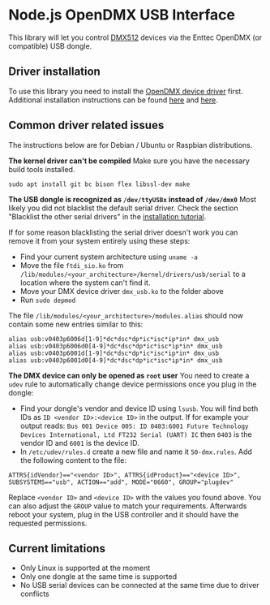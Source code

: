 # Node.js OpenDMX USB Interface
This library will let you control [DMX512](https://en.wikipedia.org/wiki/DMX512) devices via the Enttec OpenDMX (or compatible) USB dongle.

## Driver installation
To use this library you need to install the [OpenDMX device driver](https://github.com/lowlander/dmx_usb_module) first. Additional installation instructions can be found [here](https://opendmx.net/index.php/LLA,_OpenDMX_USB_and_Q_Light_Controller_Tutorial) and [here](http://www.erwinrol.com/page/projects/open-dmx-usb/).

## Common driver related issues
The instructions below are for Debian / Ubuntu or Raspbian distributions.

**The kernel driver can't be compiled**
Make sure you have the necessary build tools installed.
```
sudo apt install git bc bison flex libssl-dev make
```

**The USB dongle is recognized as `/dev/ttyUSBx` instead of `/dev/dmx0`**
Most likely you did not blacklist the default serial driver. Check the section "Blacklist the other serial drivers" in the [installation tutorial](https://opendmx.net/index.php/LLA,_OpenDMX_USB_and_Q_Light_Controller_Tutorial).

If for some reason blacklisting the serial driver doesn't work you can remove it from your system entirely using these steps:

 - Find your current system architecture using `uname -a`
 - Move the file `ftdi_sio.ko` from `/lib/modules/<your_architecture>/kernel/drivers/usb/serial` to a location where the system can't find it.
 - Move your DMX device driver `dmx_usb.ko` to the folder above
 - Run `sudo depmod` 

The file `/lib/modules/<your_architecture>/modules.alias` should now contain some new entries similar to this:

```
alias usb:v0403p6006d[1-9]*dc*dsc*dp*ic*isc*ip*in* dmx_usb
alias usb:v0403p6006d0[4-9]*dc*dsc*dp*ic*isc*ip*in* dmx_usb
alias usb:v0403p6001d[1-9]*dc*dsc*dp*ic*isc*ip*in* dmx_usb
alias usb:v0403p6001d0[4-9]*dc*dsc*dp*ic*isc*ip*in* dmx_usb
```
**The DMX device can only be opened as `root` user**
You need to create a `udev` rule to automatically change device permissions once you plug in the dongle:

- Find your dongle's vendor and device ID using `lsusb`. You will find both IDs as `ID <vendor ID>:<device ID>` in the output. If for example your output reads: `Bus 001 Device 005: ID 0403:6001 Future Technology Devices International, Ltd FT232 Serial (UART) IC` then `0403` is the vendor ID and `6001` is the device ID.
- In `/etc/udev/rules.d` create a new file and name it `50-dmx.rules`. Add the following content to the file:

```
ATTRS{idVendor}=="<vendor ID>", ATTRS{idProduct}=="<device ID>", SUBSYSTEMS=="usb", ACTION=="add", MODE="0660", GROUP="plugdev"
```
Replace `<vendor ID>` and `<device ID>` with the values you found above. You can also adjust the `GROUP` value to match your requirements. Afterwards reboot your system, plug in the USB controller and it should have the requested permissions.

## Current limitations
- Only Linux is supported at the moment
- Only one dongle at the same time is supported
- No USB serial devices can be connected at the same time due to driver conflicts